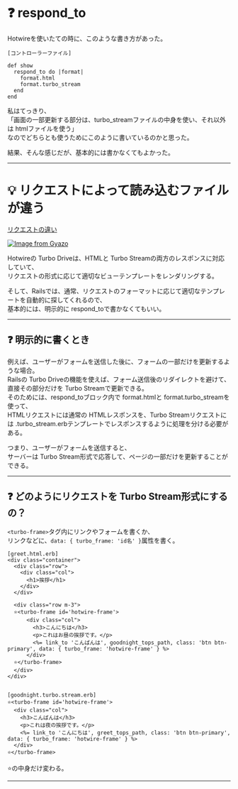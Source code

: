 # ❓ respond_to
Hotwireを使いたての時に、このような書き方があった。
~~~
[コントローラーファイル]

def show
  respond_to do |format|
    format.html
    format.turbo_stream
  end
end
~~~
私はてっきり、  
「画面の一部更新する部分は、turbo_streamファイルの中身を使い、それ以外は htmlファイルを使う」  
なのでどちらとも使うためにこのように書いているのかと思った。  

結果、そんな感じだが、基本的には書かなくてもよかった。
***

# 💡 リクエストによって読み込むファイルが違う
[リクエストの違い](https://github.com/Tarara33/TIL/blob/main/Rails/%E9%9D%9E%E5%90%8C%E6%9C%9F%E9%80%9A%E4%BF%A1/Hotwire/%E3%83%A1%E3%83%A2/%E3%81%9D%E3%82%8C%E3%81%9E%E3%82%8C%E3%81%AE%E3%83%AA%E3%82%AF%E3%82%A8%E3%82%B9%E3%83%88%E5%BD%A2%E5%BC%8F.md)


[![Image from Gyazo](https://i.gyazo.com/0acdb2d9cc8cde0657c4d63dba0f6b97.png)](https://gyazo.com/0acdb2d9cc8cde0657c4d63dba0f6b97)

Hotwireの Turbo Driveは、HTMLと Turbo Streamの両方のレスポンスに対応していて、  
リクエストの形式に応じて適切なビューテンプレートをレンダリングする。

そして、Railsでは、通常、リクエストのフォーマットに応じて適切なテンプレートを自動的に探してくれるので、  
基本的には、明示的に respond_toで書かなくてもいい。
***

## ❓ 明示的に書くとき
例えば、ユーザーがフォームを送信した後に、フォームの一部だけを更新するような場合。  
Railsの Turbo Driveの機能を使えば、フォーム送信後のリダイレクトを避けて、直接その部分だけを Turbo Streamで更新できる。  
そのためには、respond_toブロック内で format.htmlと format.turbo_streamを使って、  
HTMLリクエストには通常の HTMLレスポンスを、Turbo Streamリクエストには .turbo_stream.erbテンプレートでレスポンスするように処理を分ける必要がある。  

つまり、ユーザーがフォームを送信すると、  
サーバーは Turbo Stream形式で応答して、ページの一部だけを更新することができる。
***

## ❓ どのようにリクエストを Turbo Stream形式にするの？
`<turbo-frame>`タグ内にリンクやフォームを書くか、  
リンクなどに、`data: { turbo_frame: 'id名' }`属性を書く。
~~~
[greet.html.erb]
<div class="container">
  <div class="row">
    <div class="col">
      <h1>挨拶</h1>
    </div>
  </div>

  <div class="row m-3">
  ⭐️<turbo-frame id='hotwire-frame'>
      <div class="col">
        <h3>こんにちは</h3>
        <p>これはお昼の挨拶です。</p>
        <%= link_to 'こんばんは', goodnight_tops_path, class: 'btn btn-primary', data: { turbo_frame: 'hotwire-frame' } %>
      </div>
  ⭐️</turbo-frame>
  </div>
</div>


[goodnight.turbo.stream.erb]
⭐️<turbo-frame id='hotwire-frame'>
  <div class="col">
    <h3>こんばんは</h3>
    <p>これは夜の挨拶です。</p>
    <%= link_to 'こんにちは', greet_tops_path, class: 'btn btn-primary', data: { turbo_frame: 'hotwire-frame' } %>
  </div>
⭐️</turbo-frame>
~~~
⭐️の中身だけ変わる。
***
